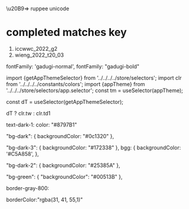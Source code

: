 \u20B9=> ruppee unicode

# completed matches key

1. iccwwc_2022_g2
2. wieng_2022_t20_03

fontFamily: 'gadugi-normal',
fontFamily: "gadugi-bold"

import {getAppThemeSelector} from '../../../../store/selectors';
import clr from '../../../../constants/colors';
import {appTheme} from '../../../store/selectors/app.selector';
const tm = useSelector(appTheme);

const dT = useSelector(getAppThemeSelector);

dT ? clr.tw : clr.td1

text-dark-1:
color: "#8797B1"

"bg-dark": {
backgroundColor: "#0c1320"
},

"bg-dark-3": {
backgroundColor: "#172338"
},
bgg: {
backgroundColor: '#C5A858',
},

"bg-dark-2": {
backgroundColor: "#25385A"
},

"bg-green": {
"backgroundColor": "#00513B"
},

border-gray-800:

borderColor:"rgba(31, 41, 55,1)"
